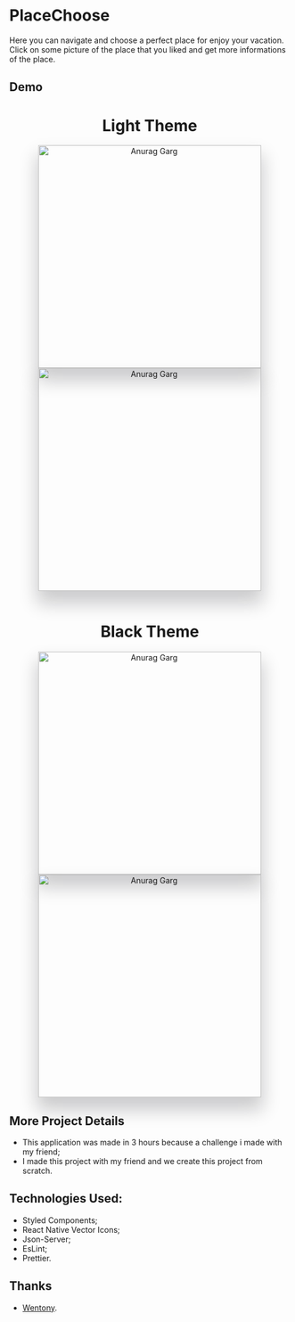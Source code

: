 # PlaceChoose
Here you can navigate and choose a perfect place for enjoy your vacation. Click on some picture of the place that you liked and get more informations of the place.

## Demo
<h1 align="center">Light Theme
</h1>
<div align="center">
  <img src="https://media.discordapp.net/attachments/809940896975421440/877726080985870356/unknown.png?width=357&height=681" height="400" title="Anurag Garg"   alt="Anurag Garg" style="box-shadow: 0 20px 30px 3px rgba(9, 9, 16, 0.2);">
  <img src="https://media.discordapp.net/attachments/809940896975421440/877726137244061696/unknown.png?width=356&height=681" height="400" title="Anurag Garg"   alt="Anurag Garg" style="box-shadow: 0 20px 30px 3px rgba(9, 9, 16, 0.2);">
</div>
<br>
<h1 align="center">Black Theme
</h1>
<div align="center">
  <img src="https://media.discordapp.net/attachments/809940896975421440/877726343125684294/unknown.png?width=357&height=680" height="400" title="Anurag Garg"   alt="Anurag Garg" style="box-shadow: 0 20px 30px 3px rgba(9, 9, 16, 0.2);">
  <img src="https://media.discordapp.net/attachments/809940896975421440/877726402361843722/unknown.png?width=355&height=681" height="400" title="Anurag Garg"   alt="Anurag Garg" style="box-shadow: 0 20px 30px 3px rgba(9, 9, 16, 0.2);">
</div>

## More Project Details
- This application was made in 3 hours because a challenge i made with my friend;
- I made this project with my friend and we create this project from scratch.

## Technologies Used:
- Styled Components;
- React Native Vector Icons;
- Json-Server;
- EsLint;
- Prettier.

## Thanks
- [Wentony](https://github.com/wentony30).
